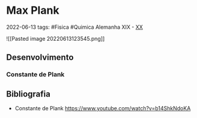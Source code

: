 # Max Plank
2022-06-13
tags: #Fisica  #Quimica Alemanha XIX - [XX](../../Sec/Acontecimentos%20Dos%20Séculos/acontecimentos%20do%20%2020-XX.md)

![[Pasted image 20220613123545.png]]

## Desenvolvimento

### Constante de Plank




## Bibliografia

* Constante de Plank
https://www.youtube.com/watch?v=b14ShkNdoKA
